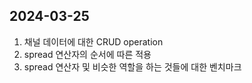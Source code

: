 ## 2024-03-25
1. 채널 데이터에 대한 CRUD operation
2. spread 연산자의 순서에 따른 적용
3. spread 연산자 및 비슷한 역할을 하는 것들에 대한 벤치마크